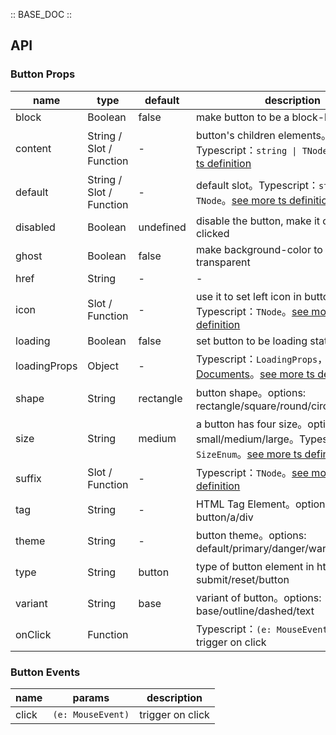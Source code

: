 :: BASE_DOC ::

## API

### Button Props

name | type | default | description | required
-- | -- | -- | -- | --
block | Boolean | false | make button to be a block-level element | N
content | String / Slot / Function | - | button's children elements。Typescript：`string \| TNode`。[see more ts definition](https://github.com/Tencent/tdesign-vue/blob/develop/src/common.ts) | N
default | String / Slot / Function | - | default slot。Typescript：`string \| TNode`。[see more ts definition](https://github.com/Tencent/tdesign-vue/blob/develop/src/common.ts) | N
disabled | Boolean | undefined | disable the button, make it can not be clicked | N
ghost | Boolean | false | make background-color to be transparent | N
href | String | - | \- | N
icon | Slot / Function | - | use it to set left icon in button。Typescript：`TNode`。[see more ts definition](https://github.com/Tencent/tdesign-vue/blob/develop/src/common.ts) | N
loading | Boolean | false | set button to be loading state | N
loadingProps | Object | - | Typescript：`LoadingProps`，[Loading API Documents](./loading?tab=api)。[see more ts definition](https://github.com/Tencent/tdesign-vue/tree/develop/src/button/type.ts) | N
shape | String | rectangle | button shape。options: rectangle/square/round/circle | N
size | String | medium | a button has four size。options: small/medium/large。Typescript：`SizeEnum`。[see more ts definition](https://github.com/Tencent/tdesign-vue/blob/develop/src/common.ts) | N
suffix | Slot / Function | - | Typescript：`TNode`。[see more ts definition](https://github.com/Tencent/tdesign-vue/blob/develop/src/common.ts) | N
tag | String | - | HTML Tag Element。options: button/a/div | N
theme | String | - | button theme。options: default/primary/danger/warning/success | N
type | String | button | type of button element in html。options: submit/reset/button | N
variant | String | base | variant of button。options: base/outline/dashed/text | N
onClick | Function |  | Typescript：`(e: MouseEvent) => void`<br/>trigger on click | N

### Button Events

name | params | description
-- | -- | --
click | `(e: MouseEvent)` | trigger on click
